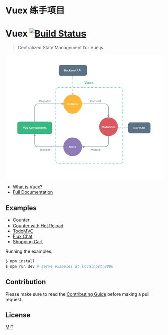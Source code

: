# Vuex 练手项目
# Vuex [![Build Status](https://circleci.com/gh/vuejs/vuex/tree/dev.png?style=shield)](https://circleci.com/gh/vuejs/vuex)

> Centralized State Management for Vue.js.

<p align="center">
  <img width="700px" src="https://raw.githubusercontent.com/vuejs/vuex/dev/docs/.vuepress/public/vuex.png">
</p>

- [What is Vuex?](https://vuex.vuejs.org/)
- [Full Documentation](http://vuex.vuejs.org/)

## Examples

- [Counter](https://github.com/vuejs/vuex/tree/dev/examples/counter)
- [Counter with Hot Reload](https://github.com/vuejs/vuex/tree/dev/examples/counter-hot)
- [TodoMVC](https://github.com/vuejs/vuex/tree/dev/examples/todomvc)
- [Flux Chat](https://github.com/vuejs/vuex/tree/dev/examples/chat)
- [Shopping Cart](https://github.com/vuejs/vuex/tree/dev/examples/shopping-cart)

Running the examples:

``` bash
$ npm install
$ npm run dev # serve examples at localhost:8080
```

## Contribution

Please make sure to read the [Contributing Guide](https://github.com/vuejs/vuex/blob/dev/.github/contributing.md) before making a pull request.

## License

[MIT](http://opensource.org/licenses/MIT)

